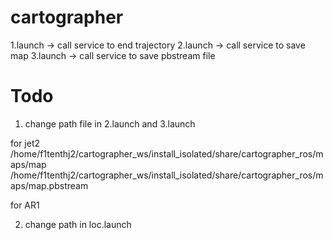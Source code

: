 # cartographer

1.launch -> call service to end trajectory
2.launch -> call service to save map
3.launch -> call service to save pbstream file

# Todo

1. change path file in 2.launch and 3.launch 

for jet2
/home/f1tenthj2/cartographer_ws/install_isolated/share/cartographer_ros/maps/map
/home/f1tenthj2/cartographer_ws/install_isolated/share/cartographer_ros/maps/map.pbstream

for AR1

2. change path in loc.launch

